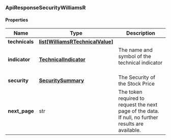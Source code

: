

[//]: # (CLASS:ApiResponseSecurityWilliamsR)

[//]: # (KIND:object)

### ApiResponseSecurityWilliamsR

#### Properties

[//]: # (START_DEFINITION)

Name | Type | Description
------------ | ------------- | -------------
**technicals** | [**list[WilliamsRTechnicalValue]**](WilliamsRTechnicalValue.md) |  &nbsp;
**indicator** | [**TechnicalIndicator**](TechnicalIndicator.md) | The name and symbol of the technical indicator &nbsp;
**security** | [**SecuritySummary**](SecuritySummary.md) | The Security of the Stock Price &nbsp;
**next_page** | str | The token required to request the next page of the data. If null, no further results are available. &nbsp;

[//]: # (END_DEFINITION)


[//]: # (CONTAINED_CLASS:WilliamsRTechnicalValue)


[//]: # (CONTAINED_CLASS:TechnicalIndicator)


[//]: # (CONTAINED_CLASS:SecuritySummary)



